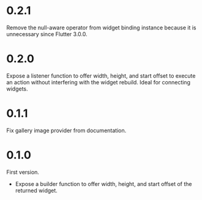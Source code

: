 # 0.2.1

Remove the null-aware operator from widget binding instance because it is unnecessary since Flutter 3.0.0.

# 0.2.0

Expose a listener function to offer width, height, and start offset to execute an action without interfering with the widget rebuild. Ideal for connecting widgets.

# 0.1.1

Fix gallery image provider from documentation.

# 0.1.0

First version.

- Expose a builder function to offer width, height, and start offset of the returned widget.

